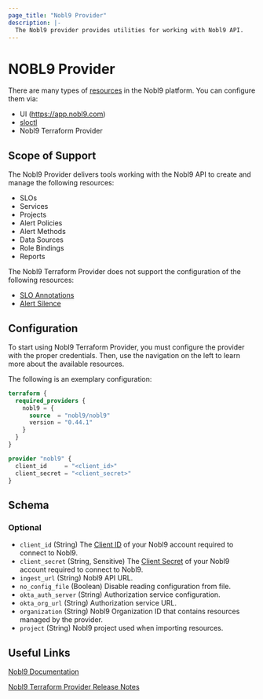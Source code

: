 ```yaml
---
page_title: "Nobl9 Provider"
description: |-
  The Nobl9 provider provides utilities for working with Nobl9 API.
---
```


# NOBL9 Provider

There are many types of [resources](https://docs.nobl9.com/#using-resources-in-nobl9) in the Nobl9 platform. You can configure them via:
- UI (https://app.nobl9.com)
- [sloctl](https://docs.nobl9.com/sloctl-user-guide/)
- Nobl9 Terraform Provider

## Scope of Support

The Nobl9 Provider delivers tools working with the Nobl9 API to create and manage the following resources:
- SLOs
- Services
- Projects
- Alert Policies
- Alert Methods
- Data Sources
- Role Bindings
- Reports

The Nobl9 Terraform Provider does not support the configuration of the following resources:
- [SLO Annotations](https://docs.nobl9.com/features/slo-annotations/)
- [Alert Silence](https://docs.nobl9.com/alerting/alert-silence/)

## Configuration

To start using Nobl9 Terraform Provider, you must configure the provider with the proper credentials. Then, use the navigation on the left to learn more about the available resources.

The following is an exemplary configuration:

```terraform
terraform {
  required_providers {
    nobl9 = {
      source  = "nobl9/nobl9"
      version = "0.44.1"
    }
  }
}

provider "nobl9" {
  client_id     = "<client_id>"
  client_secret = "<client_secret>"
}
```

<!-- schema generated by tfplugindocs -->
## Schema

### Optional

- `client_id` (String) The [Client ID](https://docs.nobl9.com/sloctl-user-guide/#configuration) of your Nobl9 account required to connect to Nobl9.
- `client_secret` (String, Sensitive) The [Client Secret](https://docs.nobl9.com/sloctl-user-guide/#configuration) of your Nobl9 account required to connect to Nobl9.
- `ingest_url` (String) Nobl9 API URL.
- `no_config_file` (Boolean) Disable reading configuration from file.
- `okta_auth_server` (String) Authorization service configuration.
- `okta_org_url` (String) Authorization service URL.
- `organization` (String) Nobl9 Organization ID that contains resources managed by the provider.
- `project` (String) Nobl9 project used when importing resources.

## Useful Links

[Nobl9 Documentation](https://docs.nobl9.com/)

[Nobl9 Terraform Provider Release Notes](https://github.com/nobl9/terraform-provider-nobl9/releases)
